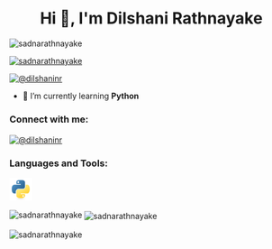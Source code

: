 <h1 align="center">Hi 👋, I'm Dilshani Rathnayake</h1>
<p align="left"> <img src="https://komarev.com/ghpvc/?username=sadnarathnayake&label=Profile%20views&color=0e75b6&style=flat" alt="sadnarathnayake" /> </p>

<p align="left"> <a href="https://github.com/ryo-ma/github-profile-trophy"><img src="https://github-profile-trophy.vercel.app/?username=sadnarathnayake" alt="sadnarathnayake" /></a> </p>

<p align="left"> <a href="https://twitter.com/@dilshaninr" target="blank"><img src="https://img.shields.io/twitter/follow/@dilshaninr?logo=twitter&style=for-the-badge" alt="@dilshaninr" /></a> </p>

- 🌱 I’m currently learning **Python**

<h3 align="left">Connect with me:</h3>
<p align="left">
<a href="https://twitter.com/@dilshaninr" target="blank"><img align="center" src="https://raw.githubusercontent.com/rahuldkjain/github-profile-readme-generator/master/src/images/icons/Social/twitter.svg" alt="@dilshaninr" height="30" width="40" /></a>
</p>

<h3 align="left">Languages and Tools:</h3>
<p align="left"> <a href="https://www.python.org" target="_blank" rel="noreferrer"> <img src="https://raw.githubusercontent.com/devicons/devicon/master/icons/python/python-original.svg" alt="python" width="40" height="40"/> </a> </p>

<p><img align="left" src="https://github-readme-stats.vercel.app/api/top-langs?username=sadnarathnayake&show_icons=true&locale=en&layout=compact" alt="sadnarathnayake" /></p>

<p>&nbsp;<img align="center" src="https://github-readme-stats.vercel.app/api?username=sadnarathnayake&show_icons=true&locale=en" alt="sadnarathnayake" /></p>

<p><img align="center" src="https://github-readme-streak-stats.herokuapp.com/?user=sadnarathnayake&" alt="sadnarathnayake" /></p>
